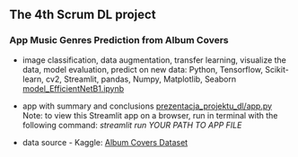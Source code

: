 ## The 4th Scrum DL project  

###   App Music Genres Prediction from Album Covers

- image classification, data augmentation, transfer learning, visualize the data, model evaluation, predict on new data:  Python, Tensorflow, Scikit-learn, cv2, Streamlit, pandas, Numpy, Matplotlib, Seaborn
[model_EfficientNetB1.ipynb](https://github.com/annawojtczak777/bootcamp_projects_repo/blob/main/projekt_4_DL/model_EfficientNetB1.ipynb)

- app with summary and conclusions 
[prezentacja_projektu_dl/app.py](https://github.com/annawojtczak777/bootcamp_projects_repo/blob/main/projekt_4_DL/prezentacja_projektu_dl/app.py)
Note: to view this Streamlit app on a browser, run in terminal with the following command:
*streamlit run YOUR PATH TO APP FILE*

- data source - Kaggle:  [Album Covers Dataset](https://www.kaggle.com/datasets/anastasiapetrunia/album-covers-dataset)
